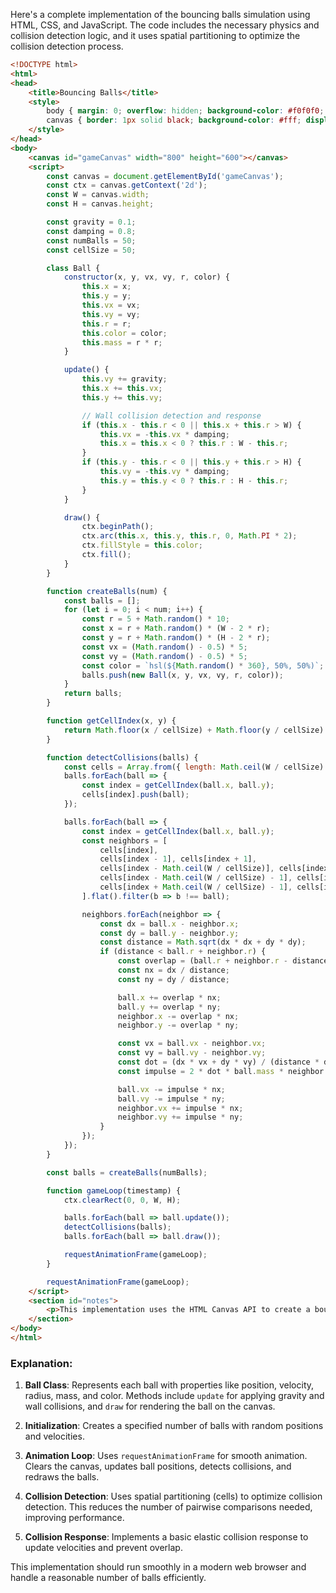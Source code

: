 Here's a complete implementation of the bouncing balls simulation using HTML, CSS, and JavaScript. The code includes the necessary physics and collision detection logic, and it uses spatial partitioning to optimize the collision detection process.

```html
<!DOCTYPE html>
<html>
<head>
    <title>Bouncing Balls</title>
    <style>
        body { margin: 0; overflow: hidden; background-color: #f0f0f0; }
        canvas { border: 1px solid black; background-color: #fff; display: block; margin: 20px auto; }
    </style>
</head>
<body>
    <canvas id="gameCanvas" width="800" height="600"></canvas>
    <script>
        const canvas = document.getElementById('gameCanvas');
        const ctx = canvas.getContext('2d');
        const W = canvas.width;
        const H = canvas.height;

        const gravity = 0.1;
        const damping = 0.8;
        const numBalls = 50;
        const cellSize = 50;

        class Ball {
            constructor(x, y, vx, vy, r, color) {
                this.x = x;
                this.y = y;
                this.vx = vx;
                this.vy = vy;
                this.r = r;
                this.color = color;
                this.mass = r * r;
            }

            update() {
                this.vy += gravity;
                this.x += this.vx;
                this.y += this.vy;

                // Wall collision detection and response
                if (this.x - this.r < 0 || this.x + this.r > W) {
                    this.vx = -this.vx * damping;
                    this.x = this.x < 0 ? this.r : W - this.r;
                }
                if (this.y - this.r < 0 || this.y + this.r > H) {
                    this.vy = -this.vy * damping;
                    this.y = this.y < 0 ? this.r : H - this.r;
                }
            }

            draw() {
                ctx.beginPath();
                ctx.arc(this.x, this.y, this.r, 0, Math.PI * 2);
                ctx.fillStyle = this.color;
                ctx.fill();
            }
        }

        function createBalls(num) {
            const balls = [];
            for (let i = 0; i < num; i++) {
                const r = 5 + Math.random() * 10;
                const x = r + Math.random() * (W - 2 * r);
                const y = r + Math.random() * (H - 2 * r);
                const vx = (Math.random() - 0.5) * 5;
                const vy = (Math.random() - 0.5) * 5;
                const color = `hsl(${Math.random() * 360}, 50%, 50%)`;
                balls.push(new Ball(x, y, vx, vy, r, color));
            }
            return balls;
        }

        function getCellIndex(x, y) {
            return Math.floor(x / cellSize) + Math.floor(y / cellSize) * Math.ceil(W / cellSize);
        }

        function detectCollisions(balls) {
            const cells = Array.from({ length: Math.ceil(W / cellSize) * Math.ceil(H / cellSize) }, () => []);
            balls.forEach(ball => {
                const index = getCellIndex(ball.x, ball.y);
                cells[index].push(ball);
            });

            balls.forEach(ball => {
                const index = getCellIndex(ball.x, ball.y);
                const neighbors = [
                    cells[index],
                    cells[index - 1], cells[index + 1],
                    cells[index - Math.ceil(W / cellSize)], cells[index + Math.ceil(W / cellSize)],
                    cells[index - Math.ceil(W / cellSize) - 1], cells[index - Math.ceil(W / cellSize) + 1],
                    cells[index + Math.ceil(W / cellSize) - 1], cells[index + Math.ceil(W / cellSize) + 1]
                ].flat().filter(b => b !== ball);

                neighbors.forEach(neighbor => {
                    const dx = ball.x - neighbor.x;
                    const dy = ball.y - neighbor.y;
                    const distance = Math.sqrt(dx * dx + dy * dy);
                    if (distance < ball.r + neighbor.r) {
                        const overlap = (ball.r + neighbor.r - distance) / 2;
                        const nx = dx / distance;
                        const ny = dy / distance;

                        ball.x += overlap * nx;
                        ball.y += overlap * ny;
                        neighbor.x -= overlap * nx;
                        neighbor.y -= overlap * ny;

                        const vx = ball.vx - neighbor.vx;
                        const vy = ball.vy - neighbor.vy;
                        const dot = (dx * vx + dy * vy) / (distance * distance);
                        const impulse = 2 * dot * ball.mass * neighbor.mass / (ball.mass + neighbor.mass);

                        ball.vx -= impulse * nx;
                        ball.vy -= impulse * ny;
                        neighbor.vx += impulse * nx;
                        neighbor.vy += impulse * ny;
                    }
                });
            });
        }

        const balls = createBalls(numBalls);

        function gameLoop(timestamp) {
            ctx.clearRect(0, 0, W, H);

            balls.forEach(ball => ball.update());
            detectCollisions(balls);
            balls.forEach(ball => ball.draw());

            requestAnimationFrame(gameLoop);
        }

        requestAnimationFrame(gameLoop);
    </script>
    <section id="notes">
        <p>This implementation uses the HTML Canvas API to create a bouncing balls simulation. The simulation includes gravity, wall collision detection and response with damping, and ball-to-ball collision detection and response using spatial partitioning.</p>
    </section>
</body>
</html>
```

### Explanation:

1. **Ball Class**: Represents each ball with properties like position, velocity, radius, mass, and color. Methods include `update` for applying gravity and wall collisions, and `draw` for rendering the ball on the canvas.

2. **Initialization**: Creates a specified number of balls with random positions and velocities.

3. **Animation Loop**: Uses `requestAnimationFrame` for smooth animation. Clears the canvas, updates ball positions, detects collisions, and redraws the balls.

4. **Collision Detection**: Uses spatial partitioning (cells) to optimize collision detection. This reduces the number of pairwise comparisons needed, improving performance.

5. **Collision Response**: Implements a basic elastic collision response to update velocities and prevent overlap.

This implementation should run smoothly in a modern web browser and handle a reasonable number of balls efficiently.
 <!-- 78.05s -->